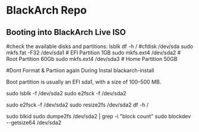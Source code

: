 # BlackArch  Repo


## Booting into BlackArch Live ISO


  
  #check the available disks and partitions:
  lsblk
  df -h /
  #cfdisk /dev/sda
  sudo mkfs.fat -F32 /dev/sda1   # EFI Partition 1GB
  sudo mkfs.ext4 /dev/sda2       # Root Partition 60Gb
  sudo mkfs.ext4 /dev/sda3       # Home Partition 50GB
  
 #Dont Format & Partiion again During Instal 
 blackarch-install

 Boot partition is usually an EFI  sda1, with a size of 100–500 MB.

sudo lsblk -f /dev/sda2
sudo e2fsck -f /dev/sda2

sudo e2fsck -f /dev/sda2
sudo resize2fs /dev/sda2
df -h /

sudo blkid
sudo dumpe2fs /dev/sda2 | grep -i "block count"
sudo blockdev --getsize64 /dev/sda2



